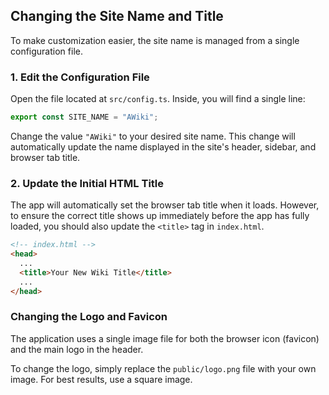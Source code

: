 ## Changing the Site Name and Title

To make customization easier, the site name is managed from a single configuration file.

### 1. Edit the Configuration File

Open the file located at `src/config.ts`. Inside, you will find a single line:

```typescript
export const SITE_NAME = "AWiki";
```

Change the value `"AWiki"` to your desired site name. This change will automatically update the name displayed in the site's header, sidebar, and browser tab title.

### 2. Update the Initial HTML Title

The app will automatically set the browser tab title when it loads. However, to ensure the correct title shows up immediately before the app has fully loaded, you should also update the `<title>` tag in `index.html`.

```html
<!-- index.html -->
<head>
  ...
  <title>Your New Wiki Title</title>
  ...
</head>
```

### Changing the Logo and Favicon

The application uses a single image file for both the browser icon (favicon) and the main logo in the header.

To change the logo, simply replace the `public/logo.png` file with your own image. For best results, use a square image.

